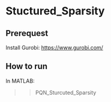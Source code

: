 # Stuctured_Sparsity

## Prerequest
Install Gurobi: https://www.gurobi.com/ 

## How to run
In MATLAB:
>> PQN_Sturcuted_Sparsity
